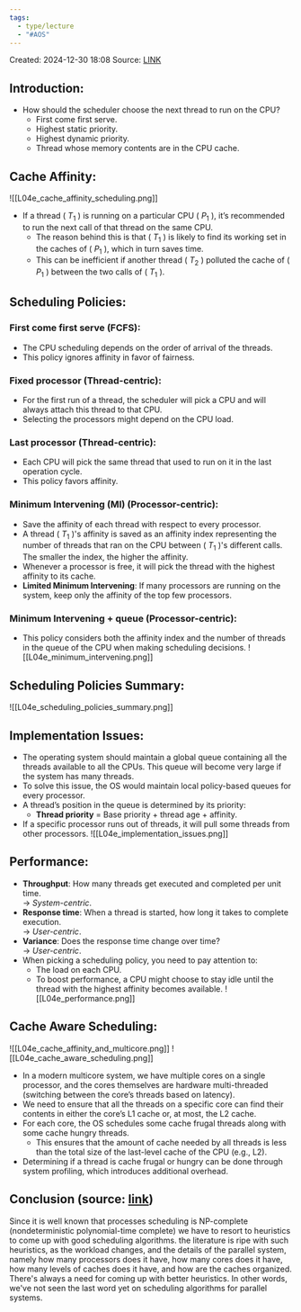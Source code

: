 ```yaml
---
tags:
  - type/lecture
  - "#AOS"
---
```

Created: 2024-12-30 18:08
Source: [LINK](https://github.com/mohamedameen93/CS-6210-Advanced-Operating-Systems-Notes/blob/master/L04e.%20Scheduling.pdf)

## Introduction:

- How should the scheduler choose the next thread to run on the CPU?
  - First come first serve.
  - Highest static priority.
  - Highest dynamic priority.
  - Thread whose memory contents are in the CPU cache.

## Cache Affinity:
![[L04e_cache_affinity_scheduling.png]]

- If a thread ( $T_1$ ) is running on a particular CPU ( $P_1$ ), it’s recommended to run the next call of that thread on the same CPU.
  - The reason behind this is that ( $T_1$ ) is likely to find its working set in the caches of ( $P_1$ ), which in turn saves time.
  - This can be inefficient if another thread ( $T_2$ ) polluted the cache of ( $P_1$ ) between the two calls of ( $T_1$ ).

## Scheduling Policies:

### First come first serve (FCFS):
- The CPU scheduling depends on the order of arrival of the threads.
- This policy ignores affinity in favor of fairness.

### Fixed processor (Thread-centric):
- For the first run of a thread, the scheduler will pick a CPU and will always attach this thread to that CPU.
- Selecting the processors might depend on the CPU load.

### Last processor (Thread-centric):
- Each CPU will pick the same thread that used to run on it in the last operation cycle.
- This policy favors affinity.

### Minimum Intervening (MI) (Processor-centric):
- Save the affinity of each thread with respect to every processor.
- A thread ( $T_1$ )'s affinity is saved as an affinity index representing the number of threads that ran on the CPU between ( $T_1$ )'s different calls. The smaller the index, the higher the affinity.
- Whenever a processor is free, it will pick the thread with the highest affinity to its cache.
- **Limited Minimum Intervening**: If many processors are running on the system, keep only the affinity of the top few processors.

### Minimum Intervening + queue (Processor-centric):
- This policy considers both the affinity index and the number of threads in the queue of the CPU when making scheduling decisions.
![[L04e_minimum_intervening.png]]
## Scheduling Policies Summary:
![[L04e_scheduling_policies_summary.png]]

## Implementation Issues:

- The operating system should maintain a global queue containing all the threads available to all the CPUs. This queue will become very large if the system has many threads.
- To solve this issue, the OS would maintain local policy-based queues for every processor.
- A thread’s position in the queue is determined by its priority:
  - **Thread priority** = Base priority + thread age + affinity.
- If a specific processor runs out of threads, it will pull some threads from other processors.
![[L04e_implementation_issues.png]]

## Performance:

- **Throughput**: How many threads get executed and completed per unit time.  
  → *System-centric*.
- **Response time**: When a thread is started, how long it takes to complete execution.  
  → *User-centric*.
- **Variance**: Does the response time change over time?  
  → *User-centric*.
- When picking a scheduling policy, you need to pay attention to:
  - The load on each CPU.
  - To boost performance, a CPU might choose to stay idle until the thread with the highest affinity becomes available.
![[L04e_performance.png]]

## Cache Aware Scheduling:
![[L04e_cache_affinity_and_multicore.png]]
![[L04e_cache_aware_scheduling.png]]

- In a modern multicore system, we have multiple cores on a single processor, and the cores themselves are hardware multi-threaded (switching between the core’s threads based on latency).
- We need to ensure that all the threads on a specific core can find their contents in either the core’s L1 cache or, at most, the L2 cache.
- For each core, the OS schedules some cache frugal threads along with some cache hungry threads.  
  - This ensures that the amount of cache needed by all threads is less than the total size of the last-level cache of the CPU (e.g., L2).
- Determining if a thread is cache frugal or hungry can be done through system profiling, which introduces additional overhead.


## Conclusion (source: [link](https://github.com/audrey617/CS6210-Advanced-Operating-Systems-Notes/blob/main/L04_Parallel%20System.pdf))
Since it is well known that processes scheduling is NP-complete (nondeterministic
polynomial-time complete) we have to resort to heuristics to come up with good scheduling algorithms. the literature is ripe with such heuristics, as the workload changes, and the details of the parallel system, namely how many processors does it have, how many cores does it have, how many levels of caches does it have, and how are the caches organized. There's always a need for coming up with better heuristics. In other words, we've not seen the last word yet on scheduling algorithms for parallel systems.